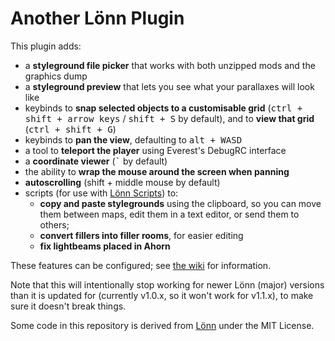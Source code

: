 # Another Lönn Plugin

This plugin adds:
- a **styleground file picker** that works with both unzipped mods and the graphics dump
- a **styleground preview** that lets you see what your parallaxes will look like
- keybinds to **snap selected objects to a customisable grid** (<kbd>ctrl + shift + arrow keys</kbd> / <kbd>shift + S</kbd> by default), and to **view that grid** (<kbd>ctrl + shift + G</kbd>)
- keybinds to **pan the view**, defaulting to <kbd>alt + </kbd><kbd>W</kbd><kbd>A</kbd><kbd>S</kbd><kbd>D</kbd>
- a tool to **teleport the player** using Everest's DebugRC interface
- a **coordinate viewer** (<kbd>`</kbd> by default)
- the ability to **wrap the mouse around the screen when panning**
- **autoscrolling** (shift + middle mouse by default)
- scripts (for use with [Lönn Scripts](https://gamebanana.com/tools/8050)) to:
  - **copy and paste stylegrounds** using the clipboard, so you can move them between maps, edit them in a text editor, or send them to others;
  - **convert fillers into filler rooms**, for easier editing
  - **fix lightbeams placed in Ahorn**

These features can be configured; see [the wiki](https://github.com/microlith57/AnotherLoennPlugin/wiki) for information.

Note that this will intentionally stop working for newer Lönn (major) versions than it is updated for (currently v1.0.x, so it won't work for v1.1.x), to make sure it doesn't break things.

Some code in this repository is derived from [Lönn](https://github.com/CelestialCartographers/Loenn) under the MIT License.
